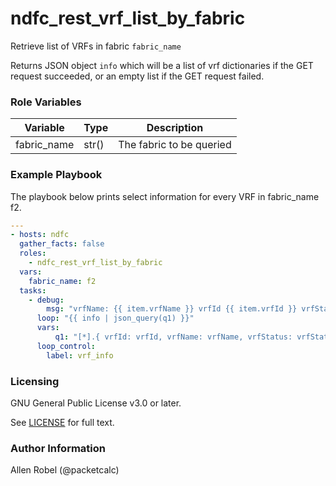 # ndfc_rest_vrf_list_by_fabric

Retrieve list of VRFs in fabric ``fabric_name``

Returns JSON object ``info`` which will be a list of vrf dictionaries
if the GET request succeeded, or an empty list if the GET request failed.

### Role Variables

Variable        | Type  | Description
----------------|-------|----------------------------------------
fabric_name     | str() | The fabric to be queried


### Example Playbook

The playbook below prints select information for every VRF in fabric_name f2.

```yaml
---
- hosts: ndfc
  gather_facts: false
  roles:
    - ndfc_rest_vrf_list_by_fabric
  vars:
    fabric_name: f2
  tasks:
    - debug:
        msg: "vrfName: {{ item.vrfName }} vrfId {{ item.vrfId }} vrfStatus {{ item.vrfStatus }}"
      loop: "{{ info | json_query(q1) }}"
      vars:
          q1: "[*].{ vrfId: vrfId, vrfName: vrfName, vrfStatus: vrfStatus }"
      loop_control:
        label: vrf_info
```

### Licensing

GNU General Public License v3.0 or later.

See [LICENSE](https://www.gnu.org/licenses/gpl-3.0.txt) for full text.

### Author Information

Allen Robel (@packetcalc)
